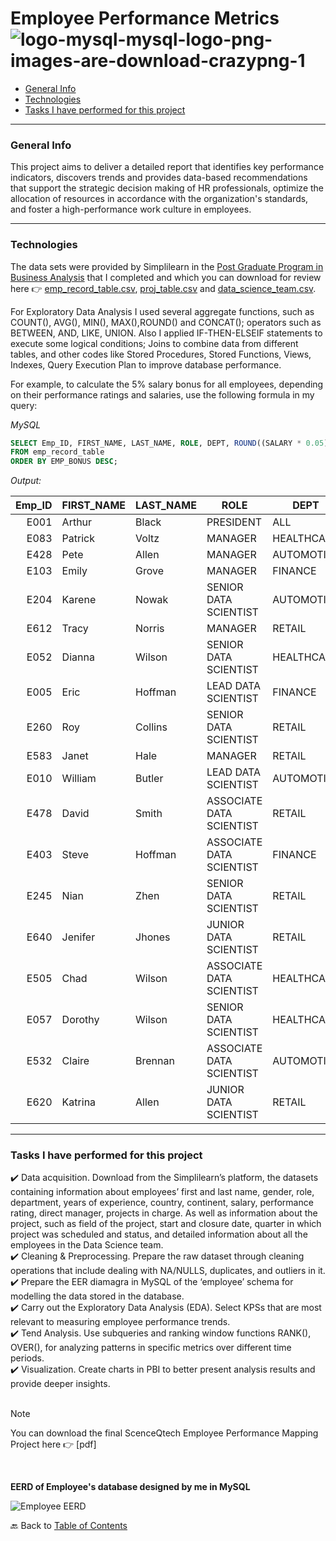# Employee Performance Metrics  ![logo-mysql-mysql-logo-png-images-are-download-crazypng-1](https://github.com/KaroLili1/myBAPortfolio.com/assets/155495785/d61c708f-fcdc-41c4-b2f2-d141790c6455)

- [General Info](https://github.com/KaroLili1/myBAPortfolio.com/blob/main/MySQL/README.md#general-info)
- [Technologies](https://github.com/KaroLili1/myBAPortfolio.com/blob/main/MySQL/README.md#technologies)
- [Tasks I have performed for this project](https://github.com/KaroLili1/myBAPortfolio.com/blob/main/MySQL/README.md#tasks-i-have-performed-for-this-project)
---

### **General Info**

This project aims to deliver a detailed report that identifies key performance indicators, discovers trends and provides data-based recommendations that support the strategic decision making of HR professionals, optimize the allocation of resources in accordance with the organization's standards, and foster a high-performance work culture in employees.
- - -

### **Technologies**
The data sets were provided by Simplilearn in the [Post Graduate Program in Business Analysis](https://www.simplilearn.com/pgp-business-analysis-certification-training-course) that I completed and which you can download for review here 👉 [emp_record_table.csv](https://github.com/KaroLili1/myBAPortfolio.com/blob/main/MySQL/emp_record_table.csv), [proj_table.csv](https://github.com/KaroLili1/myBAPortfolio.com/blob/main/MySQL/proj_table.csv) and [data_science_team.csv](https://github.com/KaroLili1/myBAPortfolio.com/blob/main/MySQL/data_science_team.csv).

For Exploratory Data Analysis I used several aggregate functions, such as COUNT(), AVG(), MIN(), MAX(),ROUND() and CONCAT(); operators such as BETWEEN, AND, LIKE, UNION.  Also I applied IF-THEN-ELSEIF statements to execute some logical conditions; Joins to combine data from different tables, and other codes like Stored Procedures, Stored Functions, Views, Indexes, Query Execution Plan to improve database performance.

For example, to calculate the 5% salary bonus for all employees, depending on their performance ratings and salaries, use the following formula in my query:

*MySQL*
```SQL
SELECT Emp_ID, FIRST_NAME, LAST_NAME, ROLE, DEPT, ROUND((SALARY * 0.05) * EMP_RATING) AS EMP_BONUS
FROM emp_record_table
ORDER BY EMP_BONUS DESC;
```

*Output:*


| Emp_ID | FIRST_NAME | LAST_NAME | ROLE | DEPT | EMP_BONUS |
|-------:|------------|-----------|------|------|-----------|
| E001   | Arthur     | Black     | PRESIDENT                | ALL        |      4125 |
| E083   | Patrick    | Voltz     | MANAGER                  | HEALTHCARE |      2375 |
| E428   | Pete       | Allen     | MANAGER                  | AUTOMOTIVE |      2200 |
| E103   | Emily      | Grove     | MANAGER                  | FINANCE    |      2100 |
| E204   | Karene     | Nowak     | SENIOR DATA SCIENTIST    | AUTOMOTIVE |      1875 |
| E612   | Tracy      | Norris    | MANAGER                  | RETAIL     |      1700 |
| E052   | Dianna     | Wilson    | SENIOR DATA SCIENTIST    | HEALTHCARE |      1375 |
| E005   | Eric       | Hoffman   | LEAD DATA SCIENTIST      | FINANCE    |      1275 |
| E260   | Roy        | Collins   | SENIOR DATA SCIENTIST    | RETAIL     |      1050 |
| E583   | Janet      | Hale      | MANAGER                  | RETAIL     |      1000 |
| E010   | William    | Butler    | LEAD DATA SCIENTIST      | AUTOMOTIVE |       900 |
| E478   | David      | Smith     | ASSOCIATE DATA SCIENTIST | RETAIL     |       800 |
| E403   | Steve      | Hoffman   | ASSOCIATE DATA SCIENTIST | FINANCE    |       750 |
| E245   | Nian       | Zhen      | SENIOR DATA SCIENTIST    | RETAIL     |       650 |
| E640   | Jenifer    | Jhones    | JUNIOR DATA SCIENTIST    | RETAIL     |       560 |
| E505   | Chad       | Wilson    | ASSOCIATE DATA SCIENTIST | HEALTHCARE |       500 |
| E057   | Dorothy    | Wilson    | SENIOR DATA SCIENTIST    | HEALTHCARE |       385 |
| E532   | Claire     | Brennan   | ASSOCIATE DATA SCIENTIST | AUTOMOTIVE |       215 |
| E620   | Katrina    | Allen     | JUNIOR DATA SCIENTIST    | RETAIL     |       150 |



- - -

### **Tasks I have performed for this project**
✔️ Data acquisition.  Download from the Simplilearn’s platform, the datasets containing information about employees’ first and last name, gender, role, department, years of experience, country, continent, salary, performance rating, direct manager, projects in charge.  As well as information about the project, such as field of the project, start and closure date, quarter in which project was scheduled and status, and detailed information about all the employees in the Data Science team.<br />
✔️ Cleaning & Preprocessing.  Prepare the raw dataset through cleaning operations that include dealing with NA/NULLS, duplicates, and outliers in it.<br />
✔️ Prepare the EER diamagra in MySQL of the ‘employee’ schema for modelling the data stored in the database.  <br />
✔️ Carry out the Exploratory Data Analysis (EDA).  Select KPSs that are most relevant to measuring employee performance trends.  <br />
✔️ Tend Analysis. Use subqueries and ranking window functions RANK(), OVER(), for analyzing patterns in specific metrics over different time periods. <br />
✔️ Visualization. Create charts in PBI to better present analysis results and provide deeper insights. <br />
<br />
> [!NOTE]
> You can download the final ScenceQtech Employee Performance Mapping Project here 👉 [pdf]
<br />

**EERD of Employee's database designed by me in MySQL**

![Employee EERD](https://github.com/KaroLili1/myBAPortfolio.com/assets/155495785/8b69f853-c17c-4274-8a2b-c24f07f3183e)


🔙 Back to [Table of Contents](https://github.com/KaroLili1/myBAPortfolio.com)
